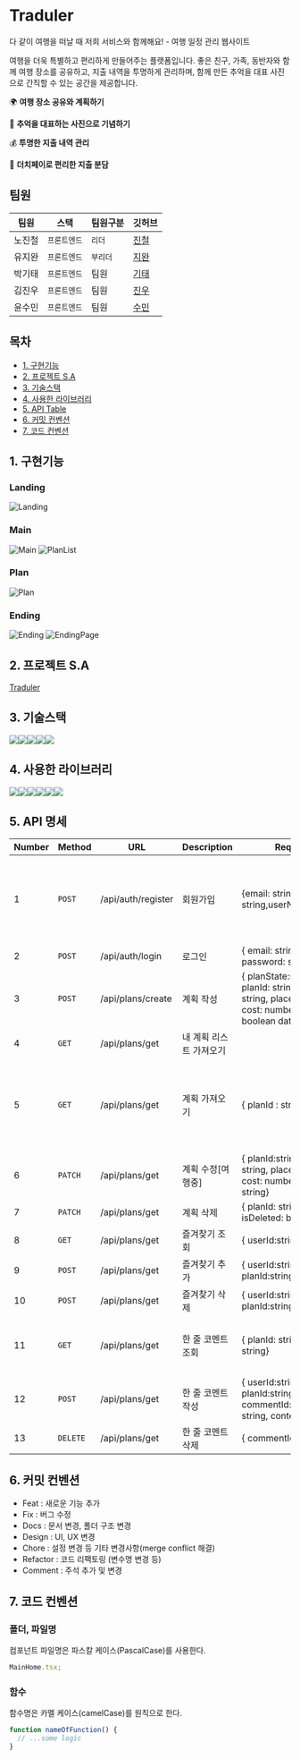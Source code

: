 # Traduler

다 같이 여행을 떠날 때 저희 서비스와 함께해요! - 여행 일정 관리 웹사이트

여행을 더욱 특별하고 편리하게 만들어주는 플랫폼입니다. 좋은 친구, 가족, 동반자와 함께 여행 장소를 공유하고, 지출 내역을 투명하게 관리하며, 함께 만든 추억을 대표 사진으로 간직할 수 있는 공간을 제공합니다.

🌍 **여행 장소 공유와 계획하기**

📸 **추억을 대표하는 사진으로 기념하기**

💰 **투명한 지출 내역 관리**

🤝 **더치페이로 편리한 지출 분담**

## 팀원

| 팀원   | 스택         | 팀원구분 | 깃허브                                |
| ------ | ------------ | -------- | ------------------------------------- |
| 노진철 | `프론트엔드` | `리더`   | [진철](https://github.com/jinoc-git)  |
| 유지완 | `프론트엔드` | `부리더` | [지완](https://github.com/NickYOOO)   |
| 박기태 | `프론트엔드` | 팀원     | [기태](https://github.com/kitae0831)  |
| 김진우 | `프론트엔드` | 팀원     | [진우](https://github.com/Kimjinwoo1) |
| 윤수민 | `프론트엔드` | 팀원     | [수민](https://github.com/suminute)   |

## 목차

- [1. 구현기능](#1-구현-기능)
- [2. 프로젝트 S.A](#4-프로젝트-sa)
- [3. 기술스택](#5-기술스택)
- [4. 사용한 라이브러리](#6-사용한-라이브러리)
- [5. API Table](#7-api-table)
- [6. 커밋 컨벤션](#7-api-table)
- [7. 코드 컨벤션](#7-api-table)

## 1. 구현기능

### Landing

![Landing](https://github.com/jinoc-git/traduler-project/assets/92218638/afc5659d-ba1a-4832-bc08-80c4faa05ac0)

### Main

![Main](https://github.com/jinoc-git/traduler-project/assets/92218638/6ded036f-b957-4eca-910c-918582abbfe8)
![PlanList](https://github.com/jinoc-git/traduler-project/assets/92218638/6816515f-7213-4ad8-a376-933f435f0fef)

### Plan

![Plan](https://github.com/jinoc-git/traduler-project/assets/92218638/f1fc1038-aa16-4d7f-ba3e-77122c7586ac)

### Ending

![Ending](https://github.com/jinoc-git/traduler-project/assets/92218638/0f5cd888-3e32-45d0-aa75-ed610f28e626)
![EndingPage](https://github.com/jinoc-git/traduler-project/assets/92218638/9cb64a95-789b-4bb6-bc71-9a5605f5ddb2)

## 2. 프로젝트 S.A

[Traduler](URL)

## 3. 기술스택

<img src="https://img.shields.io/badge/javascript-F7DF1E?style=for-the-badge&logo=javascript&logoColor=black"><img src="https://img.shields.io/badge/react-61DAFB?style=for-the-badge&logo=react&logoColor=black"><img src="https://img.shields.io/badge/typescript-3178C6?style=for-the-badge&logo=typescript&logoColor=black"><img src="https://img.shields.io/badge/github-181717?style=for-the-badge&logo=github&logoColor=black"><img src="https://img.shields.io/badge/zustand-179C7D?style=for-the-badge&logo=&logoColor=white">

## 4. 사용한 라이브러리

<img src="https://img.shields.io/badge/tailwindcss-06B6D4?style=for-the-badge&logo=tailwindcss&logoColor=black"><img src="https://img.shields.io/badge/eslint-4B32C3?style=for-the-badge&logo=eslint&logoColor=black"><img src="https://img.shields.io/badge/prettier-F7B93E?style=for-the-badge&logo=prettier&logoColor=black"><img src="https://img.shields.io/badge/figma-F24E1E?style=for-the-badge&logo=figma&logoColor=black"><img src="https://img.shields.io/badge/React_Router_Dom-61DAFB?style=for-the-badge&logo=react&logoColor=black"><img src="https://img.shields.io/badge/uuid-00AEF0?style=for-the-badge&logo=&logoColor=black">

## 5. API 명세

| Number | Method   | URL                | Description             | Request                                                                                                                | Response                                                                                                             |
| ------ | -------- | ------------------ | ----------------------- | ---------------------------------------------------------------------------------------------------------------------- | -------------------------------------------------------------------------------------------------------------------- |
| 1      | `POST`   | /api/auth/register | 회원가입                | {email: string,password: string,userName:string,}                                                                      | Success (HTTP 200 OK){"message": "회원가입 성공"},Error (HTTP [Error Code]){"error": "회원가입 에러"}                |
| 2      | `POST`   | /api/auth/login    | 로그인                  | { email: string, password: string}                                                                                     |                                                                                                                      |
| 3      | `POST`   | /api/plans/create  | 계획 작성               | { planState:string, planId: string, planTitle: string, place: string, cost: number, isDeleted: boolean date: string[]} |                                                                                                                      |
| 4      | `GET`    | /api/plans/get     | 내 계획 리스트 가져오기 |                                                                                                                        |                                                                                                                      |
| 5      | `GET`    | /api/plans/get     | 계획 가져오기           | { planId : string}                                                                                                     | { planState:string, planId: string, planTitle: string, lace: string, cost: number isDeleted: boolean date: string[]} |
| 6      | `PATCH`  | /api/plans/get     | 계획 수정[여행중]       | { planId:string, lanTitle: string, place: string, cost: number, date: string}                                          |                                                                                                                      |
| 7      | `PATCH`  | /api/plans/get     | 계획 삭제               | { planId: string, isDeleted: boolean}                                                                                  |                                                                                                                      |
| 8      | `GET`    | /api/plans/get     | 즐겨찾기 조회           | { userId:string}                                                                                                       | [ { userId:string, planId:string }, …]                                                                               |
| 9      | `POST`   | /api/plans/get     | 즐겨찾기 추가           | { userId:string, planId:string}                                                                                        |                                                                                                                      |
| 10     | `POST`   | /api/plans/get     | 즐겨찾기 삭제           | { userId:string, planId:string}                                                                                        |                                                                                                                      |
| 11     | `GET`    | /api/plans/get     | 한 줄 코멘트 조회       | { planId: string, date: string}                                                                                        | { userId:string, planId:string, commentId:string, date: string, contents:string}                                     |
| 12     | `POST`   | /api/plans/get     | 한 줄 코멘트 작성       | { userId:string, planId:string, commentId:string, date: string, contents:string}                                       |                                                                                                                      |
| 13     | `DELETE` | /api/plans/get     | 한 줄 코멘트 삭제       | { commentId: string}                                                                                                   |                                                                                                                      |

## 6. 커밋 컨벤션

- Feat : 새로운 기능 추가
- Fix : 버그 수정
- Docs : 문서 변경, 폴더 구조 변경
- Design : UI, UX 변경
- Chore : 설정 변경 등 기타 변경사항(merge conflict 해결)
- Refactor : 코드 리팩토링 (변수명 변경 등)
- Comment : 주석 추가 및 변경

## 7. 코드 컨벤션

### 폴더, 파일명

컴포넌트 파일명은 파스칼 케이스(PascalCase)를 사용한다.

```javascript
MainHome.tsx;
```

### 함수

함수명은 카멜 케이스(camelCase)를 원칙으로 한다.

```javascript
function nameOfFunction() {
  // ...some logic
}
```
